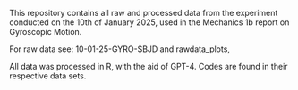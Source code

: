 This repository contains all raw and processed data from the experiment conducted on the 10th of January 2025, used in the Mechanics 1b report on Gyroscopic Motion.

For raw data see: 10-01-25-GYRO-SBJD and rawdata_plots,


All data was processed in R, with the aid of GPT-4. Codes are found in their respective data sets.

